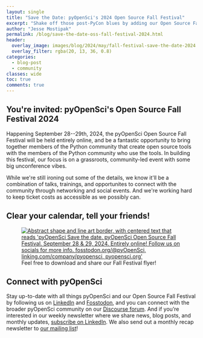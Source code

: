 ```yaml
---
layout: single
title: "Save the Date: pyOpenSci's 2024 Open Source Fall Festival"
excerpt: "Shake off those post-PyCon blues by adding our Open Source Fall Festival to your calendar!"
author: "Jesse Mostipak"
permalink: /blog/save-the-date-oss-fall-festival-2024.html
header:
  overlay_image: images/blog/2024/may/fall-festival-save-the-date-2024.png
  overlay_filter: rgba(20, 13, 36, 0.8)
categories:
  - blog-post
  - community
classes: wide
toc: true
comments: true
---
```

## You're invited: pyOpenSci's Open Source Fall Festival 2024
Happening September 28--29th, 2024, the pyOpenSci Open Source Fall Festival will be held entirely online, and be a fantastic opportunity to bring together members of the Python community that create open source tools with the members of the Python community who use the tools. In building this festival, our focus is on a grassroots, community-led event with some big unconference vibes.

While we're still ironing out some of the details, we know it'll be a combination of talks, trainings, and opportunites to connect with the community through networking and social events. And we're working hard to keep ticket costs as accessible as we possibly can.

## Clear your calendar, tell your friends!
<figure>
    <a href="/images/blog/2024/may/pyOS-fall-festival-square.png">
    <img src="/images/blog/2024/may/pyOS-fall-festival-square.png" style="max-width:100%" alt="Abstract shape and line art border, with centered text that reads 'pyOpenSci Save the date. pyOpenSci Open Source Fall Festival. September 28 & 29, 2024. Entirely online! Follow us on socials for more info. fosstodon.org/@pyOpenSci, linking.com/company/pyopensci, pyopensci.org'">
    </a>
    <figcaption>
      Feel free to download and share our Fall Festival flyer!
    </figcaption>
</figure>

## Connect with pyOpenSci
Stay up-to-date with all things pyOpenSci and our Open Source Fall Festival by following us on [LinkedIn](https://www.linkedin.com/company/pyopensci) and [Fosstodon](https://fosstodon.org/@pyOpenSci), and you can connect with the broader pyOpenSci community on our [Discourse forum](https://pyopensci.discourse.group/). And if you’re interested in our weekly newsletter where we share news, blog posts, and monthly updates, [subscribe on LinkedIn](https://www.linkedin.com/build-relation/newsletter-follow?entityUrn=7179551305344933888). We also send out a monthly recap newsletter to [our mailing list](https://eepurl.com/iM7SOM)!
